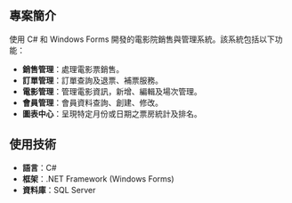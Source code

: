 ## 專案簡介
使用 C# 和 Windows Forms 開發的電影院銷售與管理系統。該系統包括以下功能：
- **銷售管理**：處理電影票銷售。
- **訂單管理**：訂單查詢及退票、補票服務。
- **電影管理**：管理電影資訊，新增、編輯及場次管理。
- **會員管理**：會員資料查詢、創建、修改。
- **圖表中心**：呈現特定月份或日期之票房統計及排名。

## 使用技術
- **語言**：C#
- **框架**：.NET Framework (Windows Forms)
- **資料庫**：SQL Server

